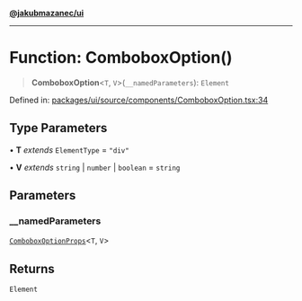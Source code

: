 [**@jakubmazanec/ui**](../README.md)

---

# Function: ComboboxOption()

> **ComboboxOption**\<`T`, `V`\>(`__namedParameters`): `Element`

Defined in:
[packages/ui/source/components/ComboboxOption.tsx:34](https://github.com/jakubmazanec/tools/blob/b70ba93afff7f67760159378262d2c0b19cfed9e/packages/ui/source/components/ComboboxOption.tsx#L34)

## Type Parameters

• **T** _extends_ `ElementType` = `"div"`

• **V** _extends_ `string` \| `number` \| `boolean` = `string`

## Parameters

### \_\_namedParameters

[`ComboboxOptionProps`](../type-aliases/ComboboxOptionProps.md)\<`T`, `V`\>

## Returns

`Element`

